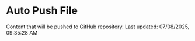 # Auto Push File

Content that will be pushed to GitHub repository.
Last updated: 07/08/2025, 09:35:28 AM